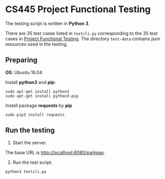# CS445 Project Functional Testing

The testing script is written in **Python 3**.

There are 35 test cases listed in `testcli.py` corresponding to the 35 test
cases in [Project Functional Testing][1]. The directory `test-data` contains
json resources used in the testing.

## Preparing
**OS**: Ubuntu 16.04

Install **python3** and **pip**:
```
sudo apt-get install python3
sudo apt-get install python3-pip
```

Install package **requests** by **pip**
```
sudo pip3 install requests
```

## Run the testing

1. Start the server.

  The base URL is [http://localhost:8080/parkpay][2].

2. Run the test script.

  ```
  python3 testcli.py
  ```

[1]: http://gauss.cs.iit.edu/~virgil/cs445/mail.fall2018/project/project-functional-testing-instructions.html
[2]: http://localhost:8080/parkpay